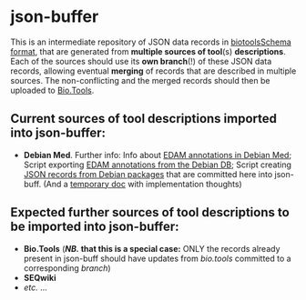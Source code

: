 # json-buffer

This is an intermediate repository of JSON data records in [biotoolsSchema format](https://github.com/bio-tools/biotoolsSchema), that are generated from __multiple sources of tool__(s) __descriptions__. Each of the sources should use its __own branch__(!) of these JSON data records, allowing eventual __merging__ of records that are described in multiple sources. The non-conflicting and the merged records should then be uploaded to [Bio.Tools](http://bio.tools).

## Current sources of tool descriptions imported into json-buffer:

 * __Debian Med__. Further info: Info about [EDAM annotations in Debian Med](https://wiki.debian.org/debian/upstream/edam); Script exporting [EDAM annotations from the Debian DB](https://github.com/bio-tools/biotoolsConnect/blob/master/DebianMed/edam.sh); Script creating [JSON records from Debian packages](http://anonscm.debian.org/viewvc/debian-med/trunk/community/edam/registry-tool.py?view=markup) that are committed here into json-buff. (And a [temporary doc](https://docs.google.com/document/d/1H44HxQik2RnxWzBui3GuYI9pAMfX5tNDBiwRa5g0WXg) with implementation thoughts)
 
 
## Expected further sources of tool descriptions to be imported into json-buffer:
 
  * __Bio.Tools__ (__*NB.* that this is a special case:__ ONLY the records already present in json-buff should have updates from *bio.tools* committed to a corresponding *branch*)
  * __SEQwiki__
  * _etc._ ...
